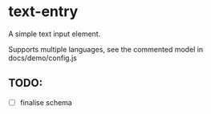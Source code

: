 # text-entry 

A simple text input element.

Supports multiple languages, see the commented model in docs/demo/config.js


## TODO: 

* [ ] finalise schema

